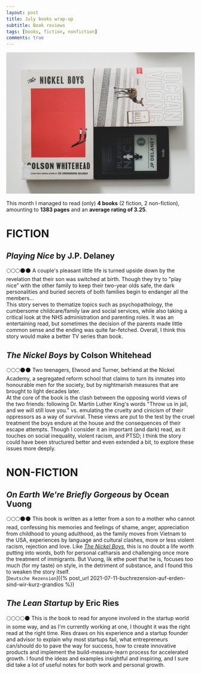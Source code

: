 ```yaml
---
layout: post
title: July books wrap-up
subtitle: Book reviews
tags: [books, fiction, nonfiction]
comments: true
---
```


![cover](../assets/img/julybooks.jpg)

This month I managed to read (only) **4 books** (2 fiction, 2 non-fiction), amounting to **1383 pages** and an **average rating of 3.25**.

# FICTION
## *Playing Nice* by J.P. Delaney
🌕🌕🌕🌑🌑 A couple's pleasant little life is turned upside down by the revelation that their son was switched at birth. Though they try to "play nice" with the other family to keep their two-year olds safe, the dark personalities and buried secrets of both families begin to endanger all the members...  
This story serves to thematize topics such as psychopathology, the cumbersome childcare/family law and social services, while also taking a critical look at the NHS administration and parenting roles. It was an entertaining read, but sometimes the decision of the parents made little common sense and the ending was quite far-fetched. Overall, I think this story would make a better TV series than book.


## *The Nickel Boys* by Colson Whitehead
🌕🌕🌕🌑🌑 Two teenagers, Elwood and Turner, befriend at the Nickel Academy, a segregated reform school that claims to turn its inmates into honourable men for the society, but by nightmarish measures that are brought to light decades later.  
At the core of the book is the clash between the opposing world views of the two friends: following Dr. Martin Luther King's words "Throw us in jail, and we will still love you."  vs. emulating the cruelty and cinicism of their oppressors as a way of survival. These views are put to the test by the cruel treatment the boys endure at the house and the consequences of their escape attempts. Though I consider it an important (and dark) read, as it touches on social inequality, violent racism, and PTSD; I think the story could have been structured better and even extended a bit, to explore these issues more deeply.

# NON-FICTION

## *On Earth We're Briefly Gorgeous* by Ocean Vuong
🌕🌕🌕🌑🌑 This book is written as a letter from a son to a mother who cannot read, confessing his memories and feelings of shame, anger, appreciation from childhood to young adulthood, as the family moves from Vietnam to the USA, experiences by language and cultural clashes, more or less violent racism, rejection and love. Like [*The Nickel Boys*](#the-nickel-boys-by-colston-whitehead), this is no doubt a life worth putting into words, both for personal catharsis and challenging once more the treatment of immigrants. But Vuong, lik ethe poet that he is, focuses too much (for my taste) on style, in the detriment of substance, and I found this to weaken the story itself.  
[`Deutsche Rezension`]({% post_url 2021-07-11-buchrezension-auf-erden-sind-wir-kurz-grandios %})


## *The Lean Startup* by Eric Ries
🌕🌕🌕🌕🌑 This is *the* book to read for anyone involved in the startup world in some way, and as I'm currently working at one, I thought it was the right read at the right time. Ries draws on his experience and a startup founder and advisor to explain why most startups fail, what entrepreneurs can/should do to pave the way for success, how to create innovative products and implement the build-measure-learn process for accelerated growth. I found the ideas and examples insightful and inspiring, and I sure did take a lot of useful notes for both work and personal growth. 
